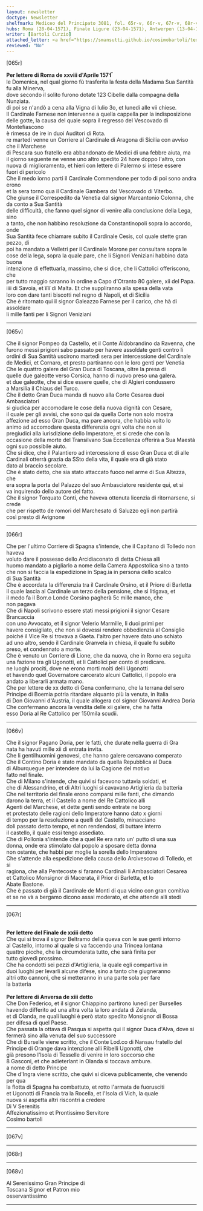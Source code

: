 ```yaml
---
layout: newsletter
doctype: Newsletter
shelfmark: Mediceo del Principato 3081, fol. 65r-v, 66r-v, 67r-v, 68r-v
hubs: Roma (28-04-1571), Finale Ligure (23-04-1571), Antwerpen (13-04-1571)
writer: [Bartoli Curzio]
attached_letter: <a href="https://smansutti.github.io/cosimobartoli/texts/2980_018/">2980_018</a>
reviewed: "No"
---
```


[065r]  
  
  
<strong>Per lettere di Roma de xxviii d'Aprile 1571̅</strong>  
le Domenica, nel qual giorno fù trasferita la festa della Madama Sua Santità fu alla Minerva,  
dove secondo il solito furono dotate 123 Cibelle dalla compagna della Nunziata.  
di poi se n'andò a cena alla Vigna di Iulio 3o, et lunedi alle vii chiese.  
Il Cardinale Farnese non intervenne a quella cappella per la indisposizione  
delle gotte, la causa del quale sopra il regresso del Vescovado di Montefiascono  
è rimessa de ire in duoi Auditori di Rota.  
re martedi venne un Corriere al Cardinale di Aragona di Sicilia con avviso che il Marchese  
di Pescara suo fratello era abbandonato de Medici di una febbre aiuta, ma  
il giorno seguente ne venne uno altro spedito 24 hore doppo l'altro, con  
nuova di miglioramento, et hieri con lettere di Palermo si intese essere  
fuori di pericolo  
Che il medo iorno parti il Cardinale Commendone per todo di poi sono andra erono  
et la sera torno qua il Cardinale Gambera dal Vescovado di Viterbo.  
Che giunse il Correspedito da Venetia dal signor Marcantonio Colonna, che da conto a Sua Santità  
delle difficultà, che fanno quel signor di venire alla conclusione della Lega, sino  
a tanto, che non habbino resoluzione da Constantinopoli sopra lo accordo, onde  
Sua Santità fece chiamare subito il Cardinale Cesis, col quale stette gran pezzo, di  
poi ha mandato a Velletri per il Cardinale Morone per consultare sopra le  
cose della lega, sopra la quale pare, che li Signori Veniziani habbino data buona  
intenzione di effettuarla, massimo, che si dice, che li Cattolici offeriscono, che  
per tutto maggio saranno in ordine a Capo d'Otranto 80 galere, xii del Papa.  
iiii di Savoia, et i̅i̅i̅i̅ di Malta. Et che suppliranno alla spesa della vata  
loro con dare tanti biscotti nel regno di Napoli, et di Sicilia  
Che è ritornato qui il signor Galeazzo Farnese per il carico, che hà di assoldare  
li mille fanti per li Signori Veniziani  
  
---  

[065v]  
  
  
Che il signor Pompeo da Castello, et il Conte Aldobrandino da Ravenna, che  
furono messi prigioni sabo passato per havere assoldate genti contro li  
ordini di Sua Santità uscirono martedì sera per intercessione del Cardinale  
de Medici, et Cornaro, et presto partiranno con le loro genti per Venetia  
Che le quattro galere del Gran Duca di Toscana, oltre la presa di  
quelle due galeotte verso Corsica, hanno di nuovo preso una galera.  
et due galeotte, che si dice essere quelle, che di Algieri condussero  
a Marsilia il Chiaus del Turco.  
Che il detto Gran Duca manda di nuovo alla Corte Cesarea duoi Ambasciatori  
si giudica per accomodare le cose della nuova dignità con Cesare,  
il quale per gli avvisi, che sono qui da quella Corte non solo mostra  
affezione ad esso Gran Duca, ma pare ancora, che habbia volto lo  
animo ad accomodare questa differenzia ogni volta che non si  
pregiudici alla iurisdizione dello Imperatore, et si crede che con la  
occasione della morte del Transilvano Sua Eccellenza offerirà a Sua Maestà  
ogni suo possibile aiuto.  
Che si dice, che il Palantiero ad intercessione di esso Gran Duca et di alle  
Cardinali otterrà grazia da SSto della vita, il quale era di già stato  
dato al braccio secolare.  
Che è stato detto, che sia stato attaccato fuoco nel arme di Sua Altezza, che  
era sopra la porta del Palazzo del suo Ambasciatore residente qui, et si  
va inquirendo dello autore del fatto.  
Che il signor Torquato Conti, che haveva ottenuta licenzia di ritornarsene, si crede  
che per rispetto de romori del Marchesato di Saluzzo egli non partirà  
così presto di Avignone  
  
---  

[066r]  
  
  
Che per l'ultimo Corriere di Spagna s'intende, che il Capitano di Tolledo non haveva  
voluto dare il possesso dello Arcidiaconato di detta Chiesa alli  
huomo mandato a pigliarlo a nome della Camera Appostolica sino a tanto  
che non si faccia la espedizione in Spag.ia in persona dello scalco  
di Sua Santità  
Che è accordata la differenzia tra il Cardinale Orsino, et il Priore di Barletta  
il quale lascia al Cardinale un terzo della pensione, che si litigava, et  
il medo fa il Borr.o Londe Corsino pagherà 5c mille manco, che  
non pagava  
Che di Napoli scrivono essere stati messi prigioni il signor Cesare Brancaccia  
con uno Avvocato, et il signor Velerio Marmille, li duoi primi per  
havere consigliato, che non si dovessi rendere obbedienzia al Consiglio  
poiché il Vice Re si trovava a Gaeta. l'altro per havere dato uno schiato  
ad uno altro, sendo il Cardinale Granvela in chiesa, il quale fu subito  
preso, et condennato a morte.  
Che è venuto un Corriere di Lione, che da nuova, che in Rorno era seguita  
una fazione tra gli Ugonotti, et li Cattolici per conto di predicare.  
ne luoghi prociti, dove ne erono morti molti delli Ugonotti  
et havendo quel Governatore carcerato alcuni Cattolici, il popolo era  
andato a liberarli armata mano.  
Che per lettere de xx detto di Gena confermano, che la terrana del sero  
Principe di Boemia potria ritardare alquanto più la venuta, in Italia  
di Don Giovanni d'Austria, il quale allogera col signor Giovanni Andrea Doria  
Che confermano ancora la vendita delle xii galere, che ha fatta  
esso Doria al Re Cattolico per 150mila scudii.  
  
---  

[066v]  
  
  
Che il signor Pagano Doria, per le fatti, che durate nella guerra di Gra  
nata ha havuti mille xii di entrata invita.  
Che li gentilhuomini genovesi, che hanno galere cercavano comperato  
Che il Contino Doria è stato mandato da quella Repubblica al Duca  
di Alburquegue per intendere da lui la Cagione del motivo  
fatto nel finale.  
Che di Milano s'intende, che quivi si facevono tuttavia soldati, et  
che di Alessandrino, et di Altri luoghi si cavavano Artiglieria da batteria  
Che nel territorio del finale erono comparsi mille fanti, che dimando  
darono la terra, et il Castello a nome del Re Cattolico alli  
Agenti del Marchese, et dette genti sendo entrate ne borg  
et protestato delle ragioni dello Imperatore hanno dato x giorni  
di tempo per la resoluzione a quelli del Castello, minacciano  
doli passato detto tempo, et non rendendosi, di buttare interro  
il castello, il quale essi tengo assediato.  
Che di Pollonia s'intende che a quel Re era nato un' putto di una sua  
donna, onde era stimolato dal popolo a sposare detta donna  
non ostante, che habbi per moglie la sorella dello Imperatore  
Che s'attende alla espedizione della causa dello Arcivescovo di Tolledo, et si  
ragiona, che alla Pentecoste si faranno Cardinali li Ambasciatori Cesarea  
et Cattolico Monsignor di Macerata, il Prior di Barletta, et lo  
Abate Bastone.  
Che è passato di già il Cardinale de Monti di qua vicino con gran comitiva  
et se ne và a bergamo dicono assai moderato, et che attende alli stedi  
  
---  

[067r]  
  
  
<br/><strong>Per lettere del Finale de xxiii detto</strong>  
Che qui si trova il signor Beltramo della queva con le sue genti intorno  
al Castello, intorno al quale si va faccendo una Trincea lontana  
quattro picche, che la circumderata tutto, che sarà finita per  
tutto giovedì prossimo.  
Che ha condotti sei pezzi d'Artiglieria, la quale egli compartiva in  
duoi luoghi per levarli alcune difese, sino a tanto che giugneranno  
altri otto cannoni, che si metteranno in una parte sola per fare  
la batteria  
<br/><strong>Per lettere di Anversa de xiii detto</strong>  
Che Don Federico, et il signor Chiappino partirono lunedì per Burselles  
havendo differito ad una altra volta la loro andata di Zelanda,  
et di Olanda, ne quali luoghi è però stato spedito Monsignor di Bossa  
per difesa di quel Paese.  
Che passata la ottava di Pasqua si aspetta qui il signor Duca d'Alva, dove si  
fermerà sino alla venuta del suo successore  
Che di Burselle viene scritto, che il Conte Lod.co di Nansau fratello del  
Principe di Orange dava intenzione alli Ribelli Ugonotti, che  
già presono l'Isola di Tesselle di venire in loro soccorso che  
8 Gasconi, et che adieterlant in Olanda si toccava ambure.  
a nome di detto Principe  
Che d'Ingra viene scritto, che quivi si diceva publicamente, che venendo per qua  
la flotta di Spagna ha combattuto, et rotto l'armata de fuorusciti  
et Ugonotti di Francia tra la Rocella, et l'Isola di Vich, la quale  
nuova si aspetta altri riscontri a credere  
Di V Serenitis  
Affezionatissimo et Prontissimo Servitore  
Cosimo bartoli  
  
---  

[067v]  
  
  
  
---  

[068r]  
  
  
  
---  

[068v]  
  
  
Al Serenissimo Gran Principe di  
Toscana Signor et Patron mio  
osservantissimo  
  
---  

